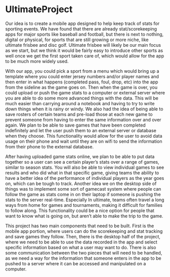 # UltimateProject

Our idea is to create a mobile app designed to help keep track of stats for sporting events. We have found that there are already stat/scorekeeping apps for major sports like baseball and football, but there is next to nothing, digital or physical, for sports that are still growing or more niche, like ultimate frisbee and disc golf. Ultimate frisbee will likely be our main focus as we start, but we think it would be fairly easy to introduce other sports as well once we get the first sport taken care of, which would allow for the app to be much more widely used.

With our app, you could pick a sport from a menu which would bring up a template where you could enter jersey numbers and/or player names and then enter in what happens (completed pass, foul, drop, etc) into the app from the sideline as the game goes on. Then when the game is over, you could upload or push the game stats to a computer or external server where you are able to do some more advanced things with the data. This will be much easier than carrying around a notebook and having to try to write down things when it is rainy or windy. We also had the idea of being able to save rosters of certain teams and pre-load those at each new game to prevent someone from having to enter the same information over and over again. We plan to be able to save games that have been completed indefinitely and let the user push them to an external server or database when they choose. This functionality would allow for the user to avoid data usage on their phone and wait until they are on wifi to send the information from their phone to the external database.

After having uploaded game stats online, we plan to be able to put data together so a user can see a certain player’s stats over a range of games, similar to season stats. You will also be able to view individual games to see results and who did what in that specific game, giving teams the ability to have a better idea of the performance of individual players as the year goes on, which can be tough to track. Another idea we on the desktop side of things was to implement some sort of gamecast system where people can follow the game as stats come in on their laptop if someone is pushing the stats to the server real-time. Especially In ultimate, teams often travel a long ways from home for games and tournaments, making it difficult for families to follow along. This functionality could be a nice option for people that want to know what is going on, but aren’t able to make the trip to the game.

This project has two main components that need to be built. First is the mobile app portion, where users can do the scorekeeping and stat tracking and save games they follow. Then, there is the desktop half of the project, where we need to be able to use the data recorded in the app and select specific information based on what a user may want to do. There is also some communication between the two pieces that will need to be handled, as we need a way for the information that someone enters in the app to be pushed to a server where it can be accessed and manipulated on a computer.
